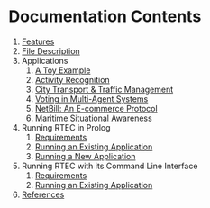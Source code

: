 # Documentation Contents

1. [Features](features.md)
2. [File Description](file-description.md)
3. Applications
   1. [A Toy Example](../examples/toy/README.md) 
   2. [Activity Recognition](../examples/caviar/README.md)
   3. [City Transport & Traffic Management](../examples/ctm/README.md)
   4. [Voting in Multi-Agent Systems](../examples/voting/README.md)
   5. [NetBill: An E-commerce Protocol](../examples/netbill/README.md)
   6. [Maritime Situational Awareness](../examples/maritime/README.md)
4. Running RTEC in Prolog
   1. [Requirements](prolog-requirements.md)
   2. [Running an Existing Application](prolog-existing-apps.md) 
   3. [Running a New Application](prolog-new-apps.md)
5. Running RTEC with its Command Line Interface 
   1. [Requirements](cli-requirements.md)
   2. [Running an Existing Application](cli-existing-apps.md)
6. [References](references.md)

